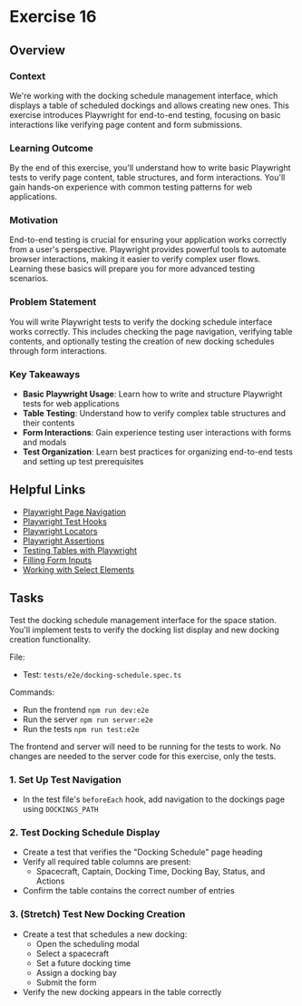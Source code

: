 # Exercise 16

## Overview

### **Context**

We're working with the docking schedule management interface, which displays a table of scheduled dockings and allows creating new ones. This exercise introduces Playwright for end-to-end testing, focusing on basic interactions like verifying page content and form submissions.

### **Learning Outcome**

By the end of this exercise, you'll understand how to write basic Playwright tests to verify page content, table structures, and form interactions. You'll gain hands-on experience with common testing patterns for web applications.

### **Motivation**

End-to-end testing is crucial for ensuring your application works correctly from a user's perspective. Playwright provides powerful tools to automate browser interactions, making it easier to verify complex user flows. Learning these basics will prepare you for more advanced testing scenarios.

### **Problem Statement**

You will write Playwright tests to verify the docking schedule interface works correctly. This includes checking the page navigation, verifying table contents, and optionally testing the creation of new docking schedules through form interactions.

### **Key Takeaways**

- **Basic Playwright Usage**: Learn how to write and structure Playwright tests for web applications
- **Table Testing**: Understand how to verify complex table structures and their contents
- **Form Interactions**: Gain experience testing user interactions with forms and modals
- **Test Organization**: Learn best practices for organizing end-to-end tests and setting up test prerequisites

## Helpful Links

- [Playwright Page Navigation](https://playwright.dev/docs/navigations)
- [Playwright Test Hooks](https://playwright.dev/docs/api/class-test#test-before-each)
- [Playwright Locators](https://playwright.dev/docs/locators)
- [Playwright Assertions](https://playwright.dev/docs/test-assertions)
- [Testing Tables with Playwright](https://playwright.dev/docs/locators#locate-by-role)
- [Filling Form Inputs](https://playwright.dev/docs/input)
- [Working with Select Elements](https://playwright.dev/docs/api/class-locator#locator-select-option)

## Tasks

Test the docking schedule management interface for the space station. You'll implement tests to verify the docking list display and new docking creation functionality.

File:

- Test: `tests/e2e/docking-schedule.spec.ts`

Commands:

- Run the frontend `npm run dev:e2e`
- Run the server `npm run server:e2e`
- Run the tests `npm run test:e2e`

The frontend and server will need to be running for the tests to work. No changes are needed to the server code for this exercise, only the tests.

### 1. Set Up Test Navigation

- In the test file's `beforeEach` hook, add navigation to the dockings page using `DOCKINGS_PATH`

### 2. Test Docking Schedule Display

- Create a test that verifies the "Docking Schedule" page heading
- Verify all required table columns are present:
  - Spacecraft, Captain, Docking Time, Docking Bay, Status, and Actions
- Confirm the table contains the correct number of entries

### 3. (Stretch) Test New Docking Creation

- Create a test that schedules a new docking:
  - Open the scheduling modal
  - Select a spacecraft
  - Set a future docking time
  - Assign a docking bay
  - Submit the form
- Verify the new docking appears in the table correctly
